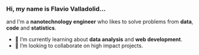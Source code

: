 ### Hi, my name is Flavio Valladolid...
and I'm a **nanotechnology engineer** who likes to solve problems from **data**, **code** and **statistics**.

<!-- - 🔭 I’m currently working on ... -->
- 🌱 I’m currently learning about **data analysis** and **web development**.
- 👯 I’m looking to collaborate on high impact projects.
<!-- - 🤔 I’m looking for help with ... -->
<!-- - 💬 Ask me about ... -->
<!-- - 📫 How to reach me:  -->
<!-- - 😄 Pronouns: ... -->
<!-- - ⚡ Fun fact: ... -->

